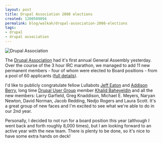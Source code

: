 ```yaml
--- 
layout: post
title: Drupal Association 2008 elections
created: 1200509894
permalink: blog/walkah/drupal-association-2008-elections
tags: 
- drupal
- drupal association
---
```

<img src="http://walkah.net/sites/walkah.net/files/association-badge.png" alt="Drupal Association" class="left" />
<p>The <a href="http://association.drupal.org/">Drupal Association</a> had it's first annual General Assembly yesterday. Over the course of the 3 hour IRC marathon, we managed to add 11 new permanent members - four of whom were elected to Board positions - from a pool of 60 applicants (<a href="http://association.drupal.org/node/153">full details</a>).</p>
<p>I'd like to publicly congratulate fellow Lullabots <a href="http://www.lullabot.com/about/jeffeaton">Jeff Eaton</a> and <a href="http://www.lullabot.com/about/addison_berry">Addison Berry</a>, long time <a href="http://groups.drupal.org/">Drupal User Group</a> member <a href="http://2bits.com/">Khalid Baheyeldin</a> and all the new members: Larry Garfield, Greg Knaddison, Michael E. Meyers, Naryan Newton, David Norman, Jacob Redding, Nedjo Rogers and Laura Scott. It's a great group of new faces and I'm excited to see what we're able to do in our 2nd year.</p>
<p>Personally, I decided to not run for a board position this year (although I went back and forth roughly 8,000 times), but I am looking forward to an active year with the new team. There is plenty to be done, so it's nice to have some extra hands on deck!</p>
